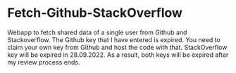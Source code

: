 # Fetch-Github-StackOverflow
Webapp to fetch shared data of a single user from Github and Stackoverflow. 
The Github key that I have entered is expired. You need to claim your own key from Github and host the code with that. StackOverflow key will be expired in 28.09.2022. As a result, both keys will be expired after my review process ends.

